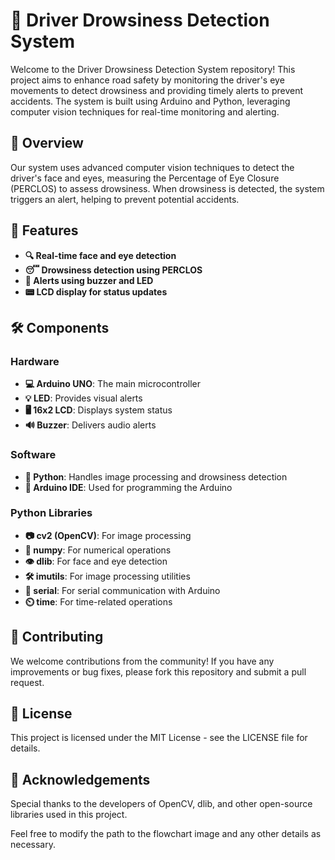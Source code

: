 # 🚗 Driver Drowsiness Detection System

Welcome to the Driver Drowsiness Detection System repository! This project aims to enhance road safety by monitoring the driver's eye movements to detect drowsiness and providing timely alerts to prevent accidents. The system is built using Arduino and Python, leveraging computer vision techniques for real-time monitoring and alerting.

## 📝 Overview

Our system uses advanced computer vision techniques to detect the driver's face and eyes, measuring the Percentage of Eye Closure (PERCLOS) to assess drowsiness. When drowsiness is detected, the system triggers an alert, helping to prevent potential accidents.

## 🌟 Features

- **🔍 Real-time face and eye detection**
- **😴 Drowsiness detection using PERCLOS**
- **🔔 Alerts using buzzer and LED**
- **📟 LCD display for status updates**

## 🛠️ Components

### Hardware

- **💻 Arduino UNO**: The main microcontroller
- **💡 LED**: Provides visual alerts
- **🖥️ 16x2 LCD**: Displays system status
- **🔊 Buzzer**: Delivers audio alerts

### Software

- **🐍 Python**: Handles image processing and drowsiness detection
- **🔧 Arduino IDE**: Used for programming the Arduino

### Python Libraries

- **📷 cv2 (OpenCV)**: For image processing
- **🔢 numpy**: For numerical operations
- **👁️ dlib**: For face and eye detection
- **🛠️ imutils**: For image processing utilities
- **🔌 serial**: For serial communication with Arduino
- **⏲️ time**: For time-related operations

## 🤝 Contributing

We welcome contributions from the community! If you have any improvements or bug fixes, please fork this repository and submit a pull request.

## 📜 License

This project is licensed under the MIT License - see the LICENSE file for details.

## 🙏 Acknowledgements

Special thanks to the developers of OpenCV, dlib, and other open-source libraries used in this project.

Feel free to modify the path to the flowchart image and any other details as necessary.
